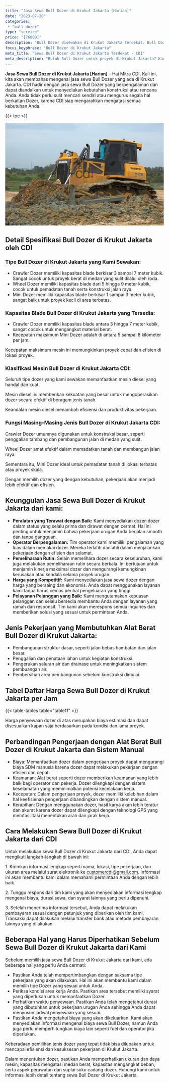 ```yaml
---
title: "Jasa Sewa Bull Dozer di Krukut Jakarta [Harian]"
date: "2023-07-20"
categories:
 - "bull-dozer"
type: "service"
price: "[76000]"
description: "Bull Dozer disewakan di Krukut Jakarta Terdekat. Bull Dozer ini menjadi solusi utama dalam proyek pembangunan sebagai alat berat handal dan andal. Dapatkan informasi lengkap dengan menghubungi kami."
focus_keyphrase: "Bull Dozer di Krukut Jakarta"
meta_title: "Sewa Bull Dozer di Krukut Jakarta Terdekat - CDI"
meta_description: "Butuh Bull Dozer untuk proyek di Krukut Jakarta? Kami adalah solusi tepat dengan penawaran terbaik. Dapatkan penawaran sekarang."
---
```


**Jasa Sewa Bull Dozer di Krukut Jakarta [Harian]** – Hai Mitra CDI, Kali ini, kita akan membahas mengenai jasa sewa Bull Dozer yang ada di Krukut Jakarta. CDI hadir dengan jasa sewa Bull Dozer yang berpengalaman dan dapat diandalkan untuk menyediakan kebutuhan konstruksi atau rencana Anda. Anda tidak perlu sulit mencari sendiri atau mengurus segala hal berkaitan Dozer, karena CDI siap mengarahkan mengatasi semua kebutuhan Anda.

{{< toc >}}

![Jasa Sewa Bull Dozer di Krukut Jakarta [Harian]](/images/bull-dozer/bull-dozer-13.jpg)

## Detail Spesifikasi Bull Dozer di Krukut Jakarta oleh CDI

### Tipe Bull Dozer di Krukut Jakarta yang Kami Sewakan:

*   Crawler Dozer memiliki kapasitas blade berkisar 3 sampai 7 meter kubik. Sangat cocok untuk proyek berat di medan yang sulit dilalui oleh roda.
*   Wheel Dozer memiliki kapasitas blade dari 5 hingga 9 meter kubik, cocok untuk pemadatan tanah serta konstruksi jalan raya.
*   Mini Dozer memiliki kapasitas blade berkisar 1 sampai 3 meter kubik, sangat baik untuk proyek kecil di area terbatas.

### Kapasitas Blade Bull Dozer di Krukut Jakarta yang Tersedia:

*   Crawler Dozer memiliki kapasitas blade antara 3 hingga 7 meter kubik, sangat cocok untuk mengangkut material berat.
*   Kecepatan maksimum Mini Dozer adalah di antara 5 sampai 8 kilometer per jam.

Kecepatan maksimum mesin ini memungkinkan proyek cepat dan efisien di lokasi proyek.

### Klasifikasi Mesin Bull Dozer di Krukut Jakarta CDI:

Seluruh tipe dozer yang kami sewakan memanfaatkan mesin diesel yang handal dan kuat.

Mesin diesel ini memberikan kekuatan yang besar untuk mengoperasikan dozer secara efektif di beragam jenis tanah.

Keandalan mesin diesel menambah efisiensi dan produktivitas pekerjaan.

### Fungsi Masing-Masing Jenis Bull Dozer di Krukut Jakarta CDI:

Crawler Dozer umumnya digunakan untuk konstruksi besar, seperti penggalian tambang dan pembangunan jalan di medan yang sulit.

Wheel Dozer amat efektif dalam memadatkan tanah dan membangun jalan raya.

Sementara itu, Mini Dozer ideal untuk pemadatan tanah di lokasi terbatas atau proyek skala.

Dengan memilih dozer yang dengan kebutuhan, pekerjaan akan menjadi lebih efektif dan efisien.

## Keunggulan Jasa Sewa Bull Dozer di Krukut Jakarta dari kami:

*   **Peralatan yang Terawat dengan Baik:** Kami menyediakan dozer-dozer dalam status yang selalu prima dan dirawat dengan cermat. Hal ini penting untuk menjamin bahwa pekerjaan urugan Anda berjalan smooth dan tanpa gangguan.
*   **Operator Berpengalaman:** Tim operator kami memiliki pengalaman yang luas dalam memakai dozer. Mereka terlatih dan ahli dalam menjalankan pekerjaan dengan efisien dan selamat.
*   **Pemeliharaan Rutin:** Selain memelihara dozer secara keseluruhan, kami juga melakukan pemeliharaan rutin secara berkala. Ini bertujuan untuk menjamin kinerja maksimal dozer dan mengurangi kemungkinan kerusakan atau kendala selama proyek urugan.
*   **Harga yang Kompetitif:** Kami menyediakan jasa sewa dozer dengan harga yang bersaing dan ekonomis. Anda dapat menggunakan layanan kami tanpa harus cemas perihal pengeluaran yang tinggi.
*   **Pelayanan Pelanggan yang Baik:** Kami mengutamakan kepuasan pelanggan dan selalu bersedia membantu Anda dengan layanan yang ramah dan responsif. Tim kami akan merespons semua inquiries dan memberikan solusi yang sesuai untuk permintaan Anda.

## Jenis Pekerjaan yang Membutuhkan Alat Berat Bull Dozer di Krukut Jakarta:

*   Pembangunan struktur dasar, seperti jalan bebas hambatan dan jalan besar.
*   Penggalian dan penataan lahan untuk kegiatan konstruksi.
*   Pengerukan saluran air dan drainase untuk meningkatkan sistem pembuangan air.
*   Pembersihan area pembangunan sebelum konstruksi dimulai.

## Tabel Daftar Harga Sewa Bull Dozer di Krukut Jakarta per Jam

{{< table-tables table="table11" >}}

Harga penyewaan dozer di atas merupakan biaya estimasi dan dapat disesuaikan kapan saja berdasarkan pada kondisi dan lama proyek.

## Perbandingan Pengerjaan dengan Alat Berat Bull Dozer di Krukut Jakarta dan Sistem Manual

*   Biaya: Memanfaatkan dozer dalam pengerjaan proyek dapat mengurangi biaya SDM manusia karena dozer dapat melakukan pekerjaan dengan efisien dan cepat.
*   Keamanan: Alat berat seperti dozer memberikan keamanan yang lebih baik bagi operator dan pekerja. Dozer dilengkapi dengan sistem keselamatan yang meminimalkan potensi kecelakaan kerja.
*   Kecepatan: Dalam pengerjaan proyek, dozer memiliki kelebihan dalam hal keefisienan pengerjaan dibandingkan dengan sistem manual.
*   Kerapihan: Dengan menggunakan dozer, hasil karya akan lebih teratur dan akurat karena dozer dapat dilengkapi dengan teknologi GPS yang memfasilitasi menentukan arah dan jarak kerja.

## Cara Melakukan Sewa Bull Dozer di Krukut Jakarta dari CDI

Untuk melakukan sewa Bull Dozer di Krukut Jakarta dari CDI, Anda dapat mengikuti langkah-langkah di bawah ini:

1\.  Kirimkan informasi lengkap seperti nama, lokasi, tipe pekerjaan, dan ukuran area melalui surat elektronik ke customercdi@gmail.com. Informasi ini akan membantu kami dalam memahami permintaan Anda dengan lebih baik.

2\.  Tunggu respons dari tim kami yang akan menyediakan informasi lengkap mengenai biaya, durasi sewa, dan syarat lainnya yang perlu dipenuhi.

3\.  Setelah menerima informasi tersebut, Anda dapat melakukan pembayaran sesuai dengan petunjuk yang diberikan oleh tim kami. Transaksi dapat dilakukan melalui transfer bank atau metode pembayaran lainnya yang dilakukan.

## Beberapa Hal yang Harus Diperhatikan Sebelum Sewa Bull Dozer di Krukut Jakarta dari Kami

Sebelum memilih jasa sewa Bull Dozer di Krukut Jakarta dari kami, ada beberapa hal yang perlu Anda cermati:

*   Pastikan Anda telah mempertimbangkan dengan saksama tipe pekerjaan yang akan dilakukan. Hal ini akan membantu kami dalam memilih tipe Dozer yang sesuai untuk Anda.
*   Periksa kondisi area kerja Anda. Pastikan area tersebut memiliki syarat yang diperlukan untuk memanfaatkan Dozer.
*   Perhatikan waktu penyewaan. Pastikan Anda telah mengetahui durasi yang dibutuhkan untuk pekerjaan urugan Anda sehingga Anda dapat menyusun jadwal penyewaan yang sesuai.
*   Pastikan Anda mengetahui biaya yang akan dikeluarkan. Kami akan menyediakan informasi mengenai biaya sewa Bull Dozer, namun Anda juga perlu memperhitungkan biaya lain seperti fuel dan operator jika diperlukan.

Keberadaan pemilihan jenis dozer yang tepat tidak bisa dilupakan untuk mencapai efisiensi dan kesuksesan pekerjaan di Krukut Jakarta.

Dalam menentukan dozer, pastikan Anda memperhatikan ukuran dan daya mesin, kapasitas mengatasi medan berat, kapasitas mengangkat beban, serta aspek perawatan dan suplai suku cadang dozer. Hubungi kami untuk informasi lebih detail tentang sewa Bull Dozer di Krukut Jakarta.